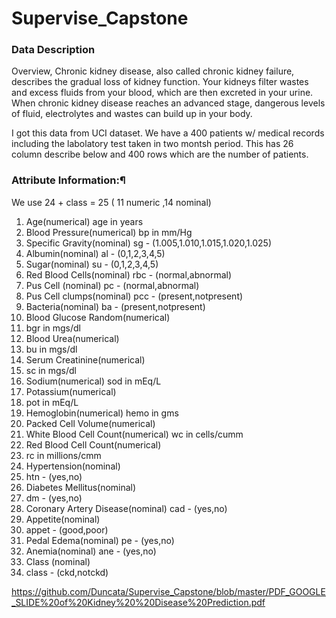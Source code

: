 # Supervise_Capstone


### Data Description
Overview, Chronic kidney disease, also called chronic kidney failure, describes the gradual loss of kidney function. Your kidneys filter wastes and excess fluids from your blood, which are then excreted in your urine. When chronic kidney disease reaches an advanced stage, dangerous levels of fluid, electrolytes and wastes can build up in your body.

I got this data from UCI dataset. We have a 400 patients w/ medical records including the labolatory test taken in two montsh period. This has 26 column describe below and 400 rows which are the number of patients.

### Attribute Information:¶
We use 24 + class = 25 ( 11 numeric ,14 nominal)

1. Age(numerical) age in years
2. Blood Pressure(numerical) bp in mm/Hg
3. Specific Gravity(nominal) sg - (1.005,1.010,1.015,1.020,1.025)
4. Albumin(nominal) al - (0,1,2,3,4,5)
5. Sugar(nominal) su - (0,1,2,3,4,5)
6. Red Blood Cells(nominal) rbc - (normal,abnormal)
7. Pus Cell (nominal) pc - (normal,abnormal)
8. Pus Cell clumps(nominal) pcc - (present,notpresent)
9. Bacteria(nominal) ba - (present,notpresent)
10. Blood Glucose Random(numerical)
11. bgr in mgs/dl
12. Blood Urea(numerical)
13. bu in mgs/dl
14. Serum Creatinine(numerical)
15. sc in mgs/dl
16. Sodium(numerical) sod in mEq/L
17. Potassium(numerical)
18. pot in mEq/L
19. Hemoglobin(numerical) hemo in gms
20. Packed Cell Volume(numerical)
21. White Blood Cell Count(numerical) wc in cells/cumm
22. Red Blood Cell Count(numerical)
23. rc in millions/cmm
24. Hypertension(nominal)
25. htn - (yes,no)
26. Diabetes Mellitus(nominal)
27. dm - (yes,no)
28. Coronary Artery Disease(nominal) cad - (yes,no)
29. Appetite(nominal)
30. appet - (good,poor)
31. Pedal Edema(nominal) pe - (yes,no)
32. Anemia(nominal) ane - (yes,no)
33. Class (nominal)
34. class - (ckd,notckd)

https://github.com/Duncata/Supervise_Capstone/blob/master/PDF_GOOGLE_SLIDE%20of%20Kidney%20%20Disease%20Prediction.pdf

